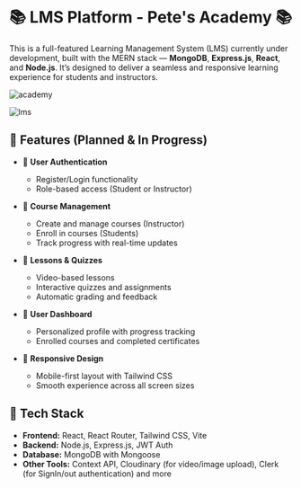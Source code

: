 # 📚 LMS Platform - Pete's Academy 📚

This is a full-featured Learning Management System (LMS) currently under development, built with the MERN stack — **MongoDB**, **Express.js**, **React**, and **Node.js**. It’s designed to deliver a seamless and responsive learning experience for students and instructors.

![academy](https://github.com/user-attachments/assets/d60683d0-1e2b-4607-9c6c-c5ac06465479)

![lms](https://github.com/user-attachments/assets/86e514db-b8f1-4dba-bcb8-7f85ebeedaa6)


## 🚀 Features (Planned & In Progress)

- 🔐 **User Authentication**
  - Register/Login functionality
  - Role-based access (Student or Instructor)

- 📘 **Course Management**
  - Create and manage courses (Instructor)
  - Enroll in courses (Students)
  - Track progress with real-time updates

- 🎥 **Lessons & Quizzes**
  - Video-based lessons
  - Interactive quizzes and assignments
  - Automatic grading and feedback

- 👤 **User Dashboard**
  - Personalized profile with progress tracking
  - Enrolled courses and completed certificates

- 📱 **Responsive Design**
  - Mobile-first layout with Tailwind CSS
  - Smooth experience across all screen sizes

## 🧰 Tech Stack

- **Frontend:** React, React Router, Tailwind CSS, Vite
- **Backend:** Node.js, Express.js, JWT Auth
- **Database:** MongoDB with Mongoose
- **Other Tools:** Context API, Cloudinary (for video/image upload), Clerk (for SignIn/out authentication) and more

